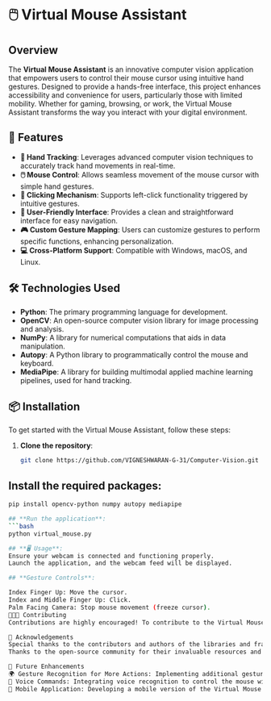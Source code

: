 # 🖱️ Virtual Mouse Assistant

## Overview
The **Virtual Mouse Assistant** is an innovative computer vision application that empowers users to control their mouse cursor using intuitive hand gestures. Designed to provide a hands-free interface, this project enhances accessibility and convenience for users, particularly those with limited mobility. Whether for gaming, browsing, or work, the Virtual Mouse Assistant transforms the way you interact with your digital environment.

## 🚀 Features
- **🤲 Hand Tracking**: Leverages advanced computer vision techniques to accurately track hand movements in real-time.
- **🖱️ Mouse Control**: Allows seamless movement of the mouse cursor with simple hand gestures.
- **🔗 Clicking Mechanism**: Supports left-click functionality triggered by intuitive gestures.
- **🌟 User-Friendly Interface**: Provides a clean and straightforward interface for easy navigation.
- **🎮 Custom Gesture Mapping**: Users can customize gestures to perform specific functions, enhancing personalization.
- **💻 Cross-Platform Support**: Compatible with Windows, macOS, and Linux.

## 🛠️ Technologies Used
- **Python**: The primary programming language for development.
- **OpenCV**: An open-source computer vision library for image processing and analysis.
- **NumPy**: A library for numerical computations that aids in data manipulation.
- **Autopy**: A Python library to programmatically control the mouse and keyboard.
- **MediaPipe**: A library for building multimodal applied machine learning pipelines, used for hand tracking.

## 📦 Installation
To get started with the Virtual Mouse Assistant, follow these steps:

1. **Clone the repository**:
   ```bash
   git clone https://github.com/VIGNESHWARAN-G-31/Computer-Vision.git

## **Install the required packages**:
```bash
pip install opencv-python numpy autopy mediapipe

## **Run the application**:
```bash
python virtual_mouse.py

## **🖥️ Usage**:
Ensure your webcam is connected and functioning properly.
Launch the application, and the webcam feed will be displayed.

## **Gesture Controls**:

Index Finger Up: Move the cursor.
Index and Middle Finger Up: Click.
Palm Facing Camera: Stop mouse movement (freeze cursor).
🧑‍🤝‍🧑 Contributing
Contributions are highly encouraged! To contribute to the Virtual Mouse Assistant, please follow these steps:

🙌 Acknowledgements
Special thanks to the contributors and authors of the libraries and frameworks used in this project.
Thanks to the open-source community for their invaluable resources and support.

🌟 Future Enhancements
🌍 Gesture Recognition for More Actions: Implementing additional gestures for more mouse functions.
💬 Voice Commands: Integrating voice recognition to control the mouse with voice commands.
📱 Mobile Application: Developing a mobile version of the Virtual Mouse Assistant for touch-based controls.
